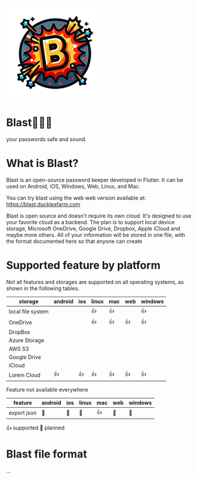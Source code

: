 ![blast!](images/icon-v01.png)
# Blast👮👮‍♀️
your passwords safe and sound.

# What is Blast?
Blast is an open-source password keeper developed in Flutter. It can be used on Android, iOS, Windows, Web, Linux, and Mac.

You can try blast using the web web version available at: https://blast.duckiesfarm.com

Blast is open source and doesn't require its own cloud. It's designed to use your favorite cloud as a backend. The plan is to support local device storage, Microsoft OneDrive, Google Drive, Dropbox, Apple iCloud and maybe more others. All of your information will be stored in one file, with the format documented here so that anyone can create 

# Supported feature by platform

Not all features and storages are supported on all operating systems, as shown in the following tables.

| storage             | android | ios | linux | mac | web | windows |
|---------------------|---------|-----|-------|-----|-----|---------|
| local file system   |         |     | 👍    | 👍  |     | 👍      |
| OneDrive            |         |     | 👍    | 👍  | 👍   | 👍      |
| DropBox             |         |     |       |     |     |         |
| Azure Storage       |         |     |       |     |     |         |
| AWS S3              |         |     |       |     |     |         |
| Google Drive        |         |     |       |     |     |         |
| iCloud              |         |     |       |     |     |         |
| Lorem Cloud         | 👍      | 👍   | 👍    | 👍  | 👍   | 👍      | 

Feature not available everywhere

| feature             | android | ios | linux | mac | web | windows |
|---------------------|---------|-----|-------|-----|-----|---------|
| export json         | 🔹      | 🔹   | 🔹    | 👍  | 🔹  | 🔹       |


👍 supported 🔹 planned

# Blast file format

...


